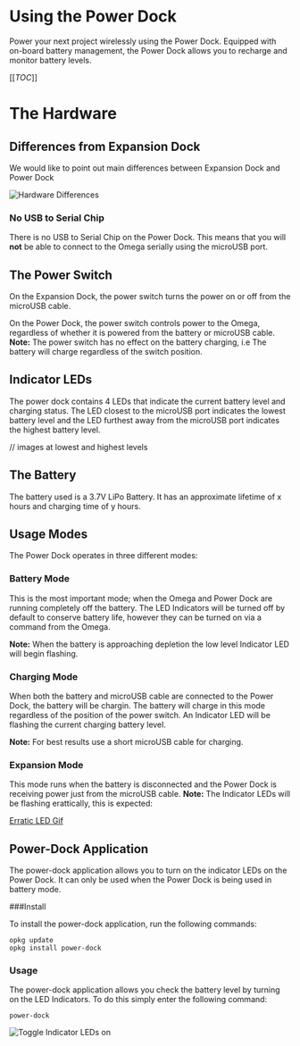 # Using the Power Dock

Power your next project wirelessly using the Power Dock. Equipped with on-board battery management, the Power Dock allows you to recharge and monitor battery levels. 

[[_TOC_]]

# The Hardware

## Differences from Expansion Dock

We would like to point out main differences between Expansion Dock and Power Dock

![Hardware Differences](http://i.imgur.com/fYUrTNH.jpg)

### No USB to Serial Chip

There is no USB to Serial Chip on the Power Dock. This means that you will **not** be able to connect to the Omega serially using the microUSB port.

## The Power Switch

On the Expansion Dock, the power switch turns the power on or off from the microUSB cable. 

On the Power Dock, the power switch controls power to the Omega, regardless of whether it is powered from the battery or microUSB cable. **Note:** The power switch has no effect on the battery charging, i.e The battery will charge regardless of the switch position. 

## Indicator LEDs

The power dock contains 4 LEDs that indicate the current battery level and charging status. The LED closest to the microUSB port indicates the lowest battery level and the LED furthest away from the microUSB port indicates the highest battery level. 

// images at lowest and highest levels


## The Battery

The battery used is a 3.7V LiPo Battery. It has an approximate lifetime of x hours and charging time of y hours. 


## Usage Modes

The Power Dock operates in three different modes: 

### Battery Mode

This is the most important mode; when the Omega and Power Dock are running completely off the battery. The LED Indicators will be turned off by default to conserve battery life, however they can be turned on via a command from the Omega.

 **Note:** When the battery is approaching depletion the low level Indicator LED will begin flashing.

### Charging Mode

When both the battery and microUSB cable are connected to the Power Dock, the battery will be chargin. The battery will charge in this mode regardless of the position of the power switch. An Indicator LED will be flashing the current charging battery level. 

**Note:** For best results use a short microUSB cable for charging.

### Expansion Mode

This mode runs when the battery is disconnected and the Power Dock is receiving power just from the microUSB cable. **Note:** The Indicator LEDs will be flashing erattically, this is expected:

[Erratic LED Gif](http://i.imgur.com/bXvgvZu.gifv)

## Power-Dock Application

The power-dock application allows you to turn on the indicator LEDs on the Power Dock. It can only be used when the Power Dock is being used in battery mode. 

###Install

To install the power-dock application, run the following commands:

```
opkg update
opkg install power-dock
```

### Usage

The power-dock application allows you check the battery level by turning on the LED Indicators. To do this simply enter the following command:

```
power-dock
``` 

![Toggle Indicator LEDs on](http://i.imgur.com/oFgTLmf.gifv)